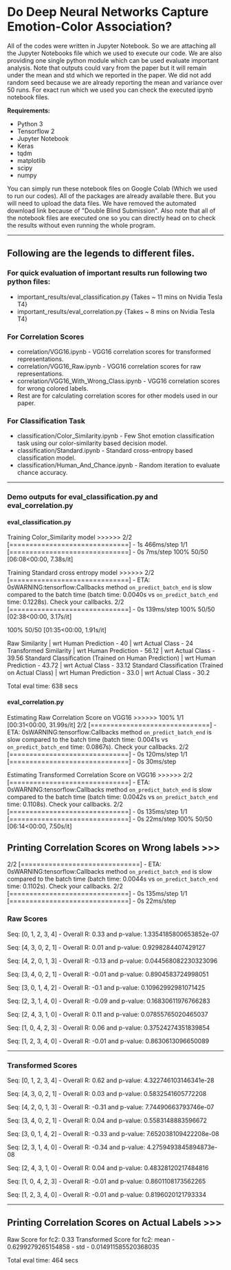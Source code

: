 # Do Deep Neural Networks Capture Emotion-Color Association?

All of the codes were written in Jupyter Notebook. So we are attaching all the Jupyter Notebooks file which we used to execute our code. We are also providing one single python module which can be used evaluate important analysis. Note that outputs could vary from the paper but it will remain under the mean and std which we reported in the paper. We did not add random seed because we are already reporting the mean and variance over 50 runs. For exact run which we used you can check the executed ipynb notebook files. 

**Requirements:**
- Python 3
- Tensorflow 2
- Jupyter Notebook
- Keras
- tqdm
- matplotlib
- scipy
- numpy

You can simply run these notebook files on Google Colab (Which we used to run our codes). All of the packages are already available there. But you will need to upload the data files. We have removed the automated download link because of "Double Blind Submission". Also note that all of the notebook files are executed one so you can directly head on to check the results without even running the whole program.

---

## Following are the legends to different files.

### For quick evaluation of important results run following two python files:
- important_results/eval_classification.py  {Takes ~ 11 mins on Nvidia Tesla T4}
- important_results/eval_correlation.py  {Takes ~ 8 mins on Nvidia Tesla T4}

### For Correlation Scores
- correlation/VGG16.ipynb - VGG16 correlation scores for transformed representations.
- correlation/VGG16_Raw.ipynb - VGG16 correlation scores for raw representations.
- correlation/VGG16_With_Wrong_Class.ipynb - VGG16 correlation scores for wrong colored labels.
- Rest are for calculating correlation scores for other models used in our paper.

### For Classification Task
- classification/Color_Similarity.ipynb - Few Shot emotion classification task using our color-similarity based decision model.
- classification/Standard.ipynb - Standard cross-entropy based classification model.
- classification/Human_And_Chance.ipynb - Random iteration to evaluate chance accuracy.

---

### Demo outputs for eval_classification.py and eval_correlation.py

#### eval_classification.py
Training Color_Similarity model >>>>>>
2/2 [==============================] - 1s 466ms/step
1/1 [==============================] - 0s 7ms/step
100%
50/50 [06:08<00:00, 7.38s/it]


Training Standard cross entropy model >>>>>>
2/2 [==============================] - ETA: 0sWARNING:tensorflow:Callbacks method `on_predict_batch_end` is slow compared to the batch time (batch time: 0.0040s vs `on_predict_batch_end` time: 0.1228s). Check your callbacks.
2/2 [==============================] - 0s 139ms/step
100%
50/50 [02:38<00:00, 3.17s/it]

100%
50/50 [01:35<00:00, 1.91s/it]

Raw Similarity | wrt Human Prediction - 40 | wrt Actual Class - 24
Transformed Similarity | wrt Human Prediction - 56.12 | wrt Actual Class - 39.56
Standard Classification (Trained on Human Prediction) | wrt Human Prediction - 43.72 | wrt Actual Class - 33.12
Standard Classification (Trained on Actual Class) | wrt Human Prediction - 33.0 | wrt Actual Class - 30.2

Total eval time: 638 secs


#### eval_correlation.py
Estimating Raw Correlation Score on VGG16 >>>>>>
100%
1/1 [00:31<00:00, 31.99s/it]
2/2 [==============================] - ETA: 0sWARNING:tensorflow:Callbacks method `on_predict_batch_end` is slow compared to the batch time (batch time: 0.0041s vs `on_predict_batch_end` time: 0.0867s). Check your callbacks.
2/2 [==============================] - 0s 120ms/step
1/1 [==============================] - 0s 30ms/step

Estimating Transformed Correlation Score on VGG16 >>>>>>
2/2 [==============================] - ETA: 0sWARNING:tensorflow:Callbacks method `on_predict_batch_end` is slow compared to the batch time (batch time: 0.0042s vs `on_predict_batch_end` time: 0.1108s). Check your callbacks.
2/2 [==============================] - 0s 135ms/step
1/1 [==============================] - 0s 22ms/step
100%
50/50 [06:14<00:00, 7.50s/it]

## Printing Correlation Scores on Wrong labels >>>
2/2 [==============================] - ETA: 0sWARNING:tensorflow:Callbacks method `on_predict_batch_end` is slow compared to the batch time (batch time: 0.0044s vs `on_predict_batch_end` time: 0.1102s). Check your callbacks.
2/2 [==============================] - 0s 135ms/step
1/1 [==============================] - 0s 22ms/step
### Raw Scores ####
Seq: [0, 1, 2, 3, 4] - Overall R: 0.33 and p-value: 1.3354185800653852e-07

Seq: [4, 3, 0, 2, 1] - Overall R: 0.01 and p-value: 0.9298284407429127

Seq: [4, 2, 0, 1, 3] - Overall R: -0.13 and p-value: 0.044568082230323096

Seq: [3, 4, 0, 2, 1] - Overall R: -0.01 and p-value: 0.8904583724998051

Seq: [3, 0, 1, 4, 2] - Overall R: -0.1 and p-value: 0.10962992981071425

Seq: [2, 3, 1, 4, 0] - Overall R: -0.09 and p-value: 0.16830611976766283

Seq: [2, 4, 3, 1, 0] - Overall R: 0.11 and p-value: 0.07855765020465037

Seq: [1, 0, 4, 2, 3] - Overall R: 0.06 and p-value: 0.37524274351839854

Seq: [1, 2, 3, 4, 0] - Overall R: -0.01 and p-value: 0.8630613096650089

---------------------------
### Transformed Scores ####
Seq: [0, 1, 2, 3, 4] - Overall R: 0.62 and p-value: 4.322746103146341e-28

Seq: [4, 3, 0, 2, 1] - Overall R: 0.03 and p-value: 0.5832541605772208

Seq: [4, 2, 0, 1, 3] - Overall R: -0.31 and p-value: 7.74490663793746e-07

Seq: [3, 4, 0, 2, 1] - Overall R: 0.04 and p-value: 0.5583148883596672

Seq: [3, 0, 1, 4, 2] - Overall R: -0.33 and p-value: 7.652038109422208e-08

Seq: [2, 3, 1, 4, 0] - Overall R: -0.34 and p-value: 4.2759493845894873e-08

Seq: [2, 4, 3, 1, 0] - Overall R: 0.04 and p-value: 0.48328120217484816

Seq: [1, 0, 4, 2, 3] - Overall R: -0.01 and p-value: 0.8601108173562265

Seq: [1, 2, 3, 4, 0] - Overall R: -0.01 and p-value: 0.8196020121793334

------------------------------------------------
## Printing Correlation Scores on Actual Labels >>>
Raw Score for fc2: 0.33
Transformed Score for fc2: mean -  0.6299279265154858 - std - 0.014911585520368035

Total eval time: 464 secs
